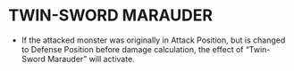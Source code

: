 # TWIN-SWORD MARAUDER

*   If the attacked monster was originally in Attack Position, but is changed to Defense Position before damage calculation, the effect of “Twin-Sword Marauder” will activate.
